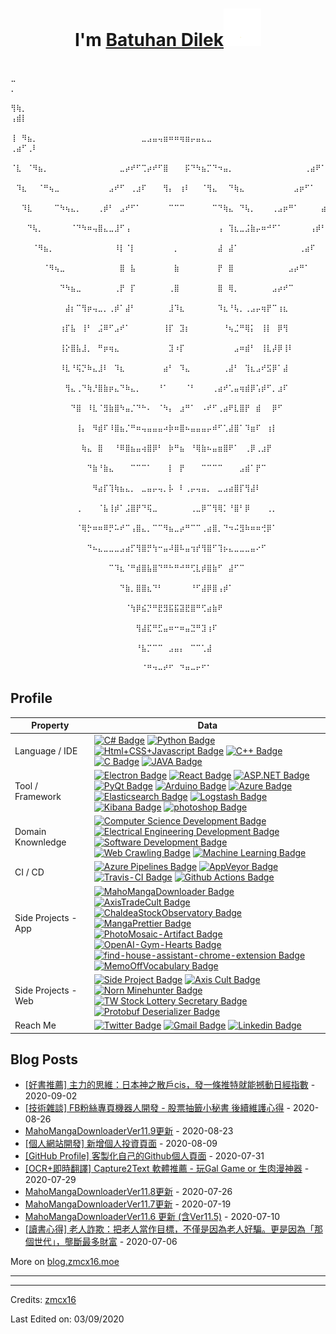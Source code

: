 <h1 align="center">I'm <a href="https://github.com/batuhan-dilek99">Batuhan Dilek<a><img src="https://github.com/Kathryn-Jie/Kathryn-Jie/blob/main/wave.gif" width="60px"/></h1>


                                          ⣀⠀⠀⠀⠀⠀⠀⠀⠀⠀⠀⠀⠀⠀⠀⠀⠀⠀⠀⠀⠀⠀⠀⠀⠀⠀⠀⠀⠀⠀⠀⠀⠀⠀⠀⠀⠀⠀⠀⠀⠀⠀⠀⠀⠀⠀⠀⠀⠀⠀⠀⠀⠀⠀⠀⠀⠀⠀⠀⠀      ⡀
                                          ⢻⢷⡀⠀⠀⠀⠀⠀⠀⠀⠀⠀⠀⠀⠀⠀⠀⠀⠀⠀⠀⠀⠀⠀⠀⠀⠀⠀⠀⠀⠀⠀⠀⠀⠀⠀⠀⠀⠀⠀⠀⠀⠀⠀⠀⠀⠀⠀⠀⠀⠀⠀⠀⠀⠀⠀⠀⠀     ⢠⣾⡇
                                          ⢸⠀⠻⣦⡀⠀⠀⠀⠀⠀⠀⠀⠀⠀⠀⠀⠀⠀⠀⠀⠀⠀⠀⠀⣀⣠⣤⢤⣶⠶⠶⢶⣶⡤⣤⣄⣀⠀⠀⠀⠀⠀⠀⠀⠀⠀⠀⠀⠀⠀⠀⠀⠀⠀⠀⠀  ⢀⣴⠋⢀⠇
                                          ⠈⣇⠀⠈⠻⣦⡀⠀⠀⠀⠀⠀⠀⠀⠀⠀⠀⠀⠀⠀⣀⡴⠞⠋⢉⡴⠞⠋⣿⠀⠀⠀⡯⠙⠳⣦⡉⠙⠲⣤⡀⠀⠀⠀⠀⠀⠀⠀⠀⠀⠀⠀⠀⠀⢀⣴⠟⠁⠀⣼⠀
                                          ⠀⠹⣆⠀⠀⠈⠛⢦⣀⠀⠀⠀⠀⠀⠀⠀⠀⠀⣠⠞⠋⠀⢀⣰⠏⠀⠀⠀⢻⡄⠀⢰⠇⠀⠀⠈⢻⣄⠀⠀⠙⢷⣄⠀⠀⠀⠀⠀⠀⠀⠀⠀⣠⡶⠋⠁⠀⠀⣰⠃⠀
                                          ⠀⠀⠹⣇⠀⠀⠀⠀⠉⠳⢦⣄⡀⠀⠀⠀⢀⡾⠃⠀⣠⠞⠋⠁⠀⠀⠀⠀⠀⠉⠉⠉⠀⠀⠀⠀⠀⠉⠙⢷⣄⠀⠙⢧⡀⠀⠀⠀⢀⣠⡶⠛⠁⠀⠀⠀⠀⣴⠃⠀⠀
                                          ⠀⠀⠀⠙⢧⡀⠀⠀⠀⠀⠀⠈⠙⠳⠶⢤⣿⣄⣀⣸⠋⢠⠀⠀⠀⠀⠀⠀⠀⠀⠀⠀⠀⠀⠀⠀⠀⠀⢠⠀⢹⣆⣀⣨⣷⡤⠶⠚⠋⠁⠀⠀⠀⠀⠀⢠⡾⠃⠀⠀⠀
                                          ⠀⠀⠀⠀⠈⠻⣦⡀⠀⠀⠀⠀⠀⠀⠀⠀⠀⠀⠀⠸⡇⠈⡇⠀⠀⠀⠀⠀⠀⠀⡀⠀⠀⠀⠀⠀⠀⠀⣼⠀⣼⠁⠀⠀⠀⠀⠀⠀⠀⠀⠀⠀⠀⢀⣴⠏⠀⠀⠀⠀⠀
                                          ⠀⠀⠀⠀⠀⠀⠈⠻⢦⣀⠀⠀⠀⠀⠀⠀⠀⠀⠀⠀⣿⠀⣧⠀⠀⠀⠀⠀⠀⠀⣷⠀⠀⠀⠀⠀⠀⠀⡟⠀⣿⠀⠀⠀⠀⠀⠀⠀⠀⠀⠀⣠⡴⠛⠁⠀⠀⠀⠀⠀⠀
                                          ⠀⠀⠀⠀⠀⠀⠀⠀⠀⠙⠳⣦⣀⠀⠀⠀⠀⠀⠀⢀⡟⠀⡏⠀⠀⠀⠀⠀⠀⢀⣿⠀⠀⠀⠀⠀⠀⠀⣿⠀⢿⡀⠀⠀⠀⠀⠀⠀⣠⡴⠞⠉⠀⠀⠀⠀⠀⠀⠀⠀⠀
                                          ⠀⠀⠀⠀⠀⠀⠀⠀⠀⠀⣼⡆⠉⢻⡶⢤⣀⡀⢀⡾⠁⣼⠃⠀⠀⠀⠀⠀⠀⣸⠹⣆⠀⠀⠀⠀⠀⠀⠹⣆⠘⢧⡀⢀⣠⡤⢶⡟⠉⢰⣆⠀⠀⠀⠀⠀⠀⠀⠀⠀⠀
                                          ⠀⠀⠀⠀⠀⠀⠀⠀⠀⢰⡏⣧⠀⢸⠃⠀⣨⠿⠋⣠⠞⠁⠀⠀⠀⠀⠀⠀⢸⡏⠀⣹⡆⠀⠀⠀⠀⠀⠀⠘⢦⣈⠛⢿⡅⠀⢸⡇⠀⡿⢻⠀⠀⠀⠀⠀⠀⠀⠀⠀⠀
                                          ⠀⠀⠀⠀⠀⠀⠀⠀⠀⢸⡕⣿⣧⣸⡀⠀⠛⡶⢶⣄⠀⠀⠀⠀⠀⠀⠀⠀⠀⣹⠰⡏⠀⠀⠀⠀⠀⠀⠀⠀⠀⣠⠶⣾⠃⠀⢸⣇⡼⡿⢸⠇⠀⠀⠀⠀⠀⠀⠀⠀⠀
                                          ⠀⠀⠀⠀⠀⠀⠀⠀⠀⠸⣇⠘⢯⡙⠷⣄⣸⠇⠀⠹⣆⠀⠀⠀⠀⠀⠀⠀⣴⠃⠀⠹⣄⠀⠀⠀⠀⠀⠀⢀⣼⠃⠀⢹⣆⣠⠞⣫⡿⠁⣼⠀⠀⠀⠀⠀⠀⠀⠀⠀⠀
                                          ⠀⠀⠀⠀⠀⠀⠀⠀⠀⠀⢻⣄⢀⠙⢷⡘⣿⣷⡶⣄⠙⠷⣄⡀⠀⠀⠀⠘⠁⠀⠀⠀⠈⠃⠀⠀⠀⢀⣴⠞⢁⣤⢶⣾⡿⢡⡾⠋⡀⣰⠏⠀⠀⠀⠀⠀⠀⠀⠀⠀⠀
                                          ⠀⠀⠀⠀⠀⠀⠀⠀⠀⠀⠀⠙⣿⠀⠸⣇⠈⣻⣷⣿⠳⣤⡈⠙⠓⠄⠀⠈⠳⡄⠀⣰⠛⠁⠀⠠⠞⠋⢀⣴⠟⣇⣿⡟⠀⣾⠀⠀⡿⠋⠀⠀⠀⠀⠀⠀⠀⠀⠀⠀⠀
                                          ⠀⠀⠀⠀⠀⠀⠀⠀⠀⠀⠀⠀⢸⡄⠀⠻⣾⠏⠸⣿⣦⡈⠛⠶⢤⣤⣤⣤⠴⡷⠶⣿⠦⣤⣤⣤⡤⠾⠋⢁⣼⣿⠁⠹⣶⠏⠀⢰⡇⠀⠀⠀⠀⠀⠀⠀⠀⠀⠀⠀⠀
                                          ⠀⠀⠀⠀⠀⠀⠀⠀⠀⠀⠀⠀⠀⢷⣄⠀⣿⠀⠀⠘⠿⣿⣦⣤⢴⣿⡿⠃⠀⡷⠛⣦⠀⠘⢿⣷⠦⣤⣶⣿⠟⠁⠀⢀⡿⢀⣰⡟⠀⠀⠀⠀⠀⠀⠀⠀⠀⠀⠀⠀⠀
                                          ⠀⠀⠀⠀⠀⠀⠀⠀⠀⠀⠀⠀⠀⠀⠙⣷⠘⣷⣄⠀⠀⠀⠉⠉⠉⠁⠀⠀⠀⡇⠀⡟⠀⠀⠀⠉⠉⠉⠉⠀⠀⠀⣠⣾⠁⡟⠉⠀⠀⠀⠀⠀⠀⠀⠀⠀⠀⠀⠀⠀⠀
                                          ⠀⠀⠀⠀⠀⠀⠀⠀⠀⠀⠀⠀⠀⠀⠀⠻⣴⡏⢹⢷⣦⣄⡀⠀⣀⣤⡤⢤⡀⡧⠀⠇⢀⡤⢤⣤⡀⠀⣀⣠⣴⣿⡏⢻⣼⠇⠀⠀⠀⠀⠀⠀⠀⠀⠀⠀⠀⠀⠀⠀⠀
                                          ⠀⠀⠀⠀⠀⠀⠀⠀⠀⠀⠀⠀⢀⠀⠀⠀⠈⣧⢸⡾⠁⣨⣿⡟⠙⢯⣀⠀⠀⠀⠀⠀⠀⢀⣀⡿⠉⢻⢿⡁⠘⣿⠃⡿⠀⠀⠀⢀⡀⠀⠀⠀⠀⠀⠀⠀⠀⠀⠀⠀⠀
                                          ⠀⠀⠀⠀⠀⠀⠀⠀⠀⠀⠀⠀⠈⢿⡓⠶⠶⠿⡛⠥⠞⠉⢠⣿⣄⡀⠉⠉⠻⣦⣀⡴⠛⠉⠉⢀⣴⣿⡀⠙⠲⠬⣻⠷⠶⠶⢚⡿⠁⠀⠀⠀⠀⠀⠀⠀⠀⠀⠀⠀⠀
                                          ⠀⠀⠀⠀⠀⠀⠀⠀⠀⠀⠀⠀⠀⠀⠙⠦⣄⣀⣀⣀⣠⣴⡋⢻⣿⡛⢳⠒⣤⠼⣿⠧⣤⢲⡞⢻⣿⠋⢹⡦⣄⣀⣀⣀⣤⠔⠋⠀⠀⠀⠀⠀⠀⠀⠀⠀⠀⠀⠀⠀⠀
                                          ⠀⠀⠀⠀⠀⠀⠀⠀⠀⠀⠀⠀⠀⠀⠀⠀⠀⠀⠉⠹⣆⠈⠛⣾⣿⣧⣿⠙⠛⠓⠛⠚⠛⢋⣇⡾⣿⣷⠋⠀⣼⠋⠉⠀⠀⠀⠀⠀⠀⠀⠀⠀⠀⠀⠀⠀⠀⠀⠀⠀⠀
                                          ⠀⠀⠀⠀⠀⠀⠀⠀⠀⠀⠀⠀⠀⠀⠀⠀⠀⠀⠀⠀⠙⣷⡀⣿⣿⣆⠙⠃⠀⠀⠀⠀⠀⠘⠋⣼⡿⣿⢠⡾⠁⠀⠀⠀⠀⠀⠀⠀⠀⠀⠀⠀⠀⠀⠀⠀⠀⠀⠀⠀⠀
                                          ⠀⠀⠀⠀⠀⠀⠀⠀⠀⠀⠀⠀⠀⠀⠀⠀⠀⠀⠀⠀⠀⠈⢳⡿⣮⡙⠛⣟⣻⣯⣯⣽⣟⣿⠛⢋⣴⣷⠟⠀⠀⠀⠀⠀⠀⠀⠀⠀⠀⠀⠀⠀⠀⠀⠀⠀⠀⠀⠀⠀⠀
                                          ⠀⠀⠀⠀⠀⠀⠀⠀⠀⠀⠀⠀⠀⠀⠀⠀⠀⠀⠀⠀⠀⠀⠀⢻⣼⣏⠛⣋⣤⠶⠒⠶⣤⣙⠛⣹⢰⠏⠀⠀⠀⠀⠀⠀⠀⠀⠀⠀⠀⠀⠀⠀⠀⠀⠀⠀⠀⠀⠀⠀⠀
                                          ⠀⠀⠀⠀⠀⠀⠀⠀⠀⠀⠀⠀⠀⠀⠀⠀⠀⠀⠀⠀⠀⠀⠀⠘⣧⡉⠉⠉⠀⣠⣤⡄⠀⠉⠉⢁⣼⠀⠀⠀⠀⠀⠀⠀⠀⠀⠀⠀⠀⠀⠀⠀⠀⠀⠀⠀⠀⠀⠀⠀⠀
                                          ⠀⠀⠀⠀⠀⠀⠀⠀⠀⠀⠀⠀⠀⠀⠀⠀⠀⠀⠀⠀⠀⠀⠀⠀⠈⠛⠲⠤⠞⠋⠀⠙⠶⠤⠖⠋⠁⠀⠀⠀⠀⠀⠀⠀⠀⠀⠀⠀⠀⠀⠀⠀⠀⠀⠀⠀⠀⠀⠀⠀⠀
## Profile
Property                 | Data  
-------------------------|------
Language / IDE           | [![C# Badge](https://img.shields.io/badge/-Visual%20Studio-239120?style=flat&logo=C-Sharp&logoColor=white)](https://github.com/search?l=C%23&q=user%3Azmcx16&type=Repositories) [![Python Badge](https://img.shields.io/badge/-PyCharm-3776AB?style=flat&logo=Python&logoColor=white)](https://github.com/search?l=Python&q=user%3Azmcx16&type=Repositories) [![Html+CSS+Javascript Badge](https://img.shields.io/badge/-Visual%20Studio%20Code-F7DF1E?style=flat&logo=Javascript&logoColor=white)](https://github.com/search?l=JavaScript&q=user%3Azmcx16&type=Repositories) [![C++ Badge](https://img.shields.io/badge/-Visual%20Studio-00599C?style=flat&logo=C%2B%2B&logoColor=white)](https://github.com/search?q=user%3Azmcx16&type=Repositories) [![C Badge](https://img.shields.io/badge/-Visual%20Studio-A8B9CC?style=flat&logo=C&logoColor=white)](https://github.com/search?q=user%3Azmcx16&type=Repositories) [![JAVA Badge](https://img.shields.io/badge/-Eclipse-007396?style=flat&logo=JAVA&logoColor=white)](https://github.com/search?q=user%3Azmcx16&type=Repositories)
Tool / Framework         | [![Electron Badge](https://img.shields.io/badge/-Electron-47848F?style=flat&logo=Electron&logoColor=white)](https://github.com/zmcx16/MangaPrettier) [![React Badge](https://img.shields.io/badge/-React-61DAFB?style=flat&logo=Electron&logoColor=white)](https://github.com/zmcx16/AxisCult) [![ASP.NET Badge](https://img.shields.io/badge/-ASP.NET-5C2D91?style=flat&logo=.net&logoColor=white)](https://github.com/search?q=user%3Azmcx16&type=Repositories) [![PyQt Badge](https://img.shields.io/badge/-PyQt-41CD52?style=flat&logo=Qt&logoColor=white)](https://github.com/zmcx16/AxisTradeCult) [![Arduino Badge](https://img.shields.io/badge/-Arduino-00979D?style=flat&logo=Arduino&logoColor=white)](https://github.com/search?q=user%3Azmcx16&type=Repositories) [![Azure Badge](https://img.shields.io/badge/-Microsoft%20Azure-0089D6?style=flat&logo=Microsoft-Azure&logoColor=white)](https://github.com/search?q=user%3Azmcx16&type=Repositories) [![Elasticsearch Badge](https://img.shields.io/badge/-Elasticsearch-005571?style=flat&logo=Elasticsearch&logoColor=white)](https://github.com/search?q=user%3Azmcx16&type=Repositories) [![Logstash Badge](https://img.shields.io/badge/-Logstash-F2BD1A?style=flat&logo=Logstash&logoColor=white)](https://github.com/search?q=user%3Azmcx16&type=Repositories) [![Kibana Badge](https://img.shields.io/badge/-Kibana-E8478B?style=flat&logo=Kibana&logoColor=white)](https://github.com/search?q=user%3Azmcx16&type=Repositories) [![photoshop Badge](https://img.shields.io/badge/-Photoshop-26C9FF?style=flat&logo=Adobe-Photoshop&logoColor=white)](https://github.com/search?q=user%3Azmcx16&type=Repositories)
Domain Knownledge        | [![Computer Science Development Badge](https://img.shields.io/badge/-Computer%20Science-FAB040?style=flat&logoColor=white)](https://github.com/search?q=user%3Azmcx16&type=Repositories) [![Electrical Engineering Development Badge](https://img.shields.io/badge/-Electrical%20Engineering-4C8CBF?style=flat&logoColor=white)](https://github.com/search?q=user%3Azmcx16&type=Repositories) [![Software Development Badge](https://img.shields.io/badge/-Software%20Development-FF6600?style=flat&logoColor=white)](https://github.com/search?q=user%3Azmcx16&type=Repositories) [![Web Crawling Badge](https://img.shields.io/badge/-Web%20Crawling-036CB5?style=flat&logoColor=white)](https://project.zmcx16.moe/?page=mahomangadownloader) [![Machine Learning Badge](https://img.shields.io/badge/-Machine%20Learning-01D277?style=flat&logoColor=white)](https://github.com/zmcx16/AxisTradeCult)
CI / CD                  | [![Azure Pipelines Badge](https://img.shields.io/badge/-Azure%20Pipelines-2560E0?style=flat&logo=Azure-Pipelines&logoColor=white)](https://github.com/search?q=user%3Azmcx16&type=Repositories) [![AppVeyor Badge](https://img.shields.io/badge/-AppVeyor-00B3E0?style=flat&logo=AppVeyor&logoColor=white)](https://github.com/zmcx16/MemoOffVocabulary) [![Travis-CI Badge](https://img.shields.io/badge/-Travis%20CI-3EAAAF?style=flat&logo=Travis-CI&logoColor=white)](https://github.com/zmcx16/MangaPrettier) [![Github Actions Badge](https://img.shields.io/badge/-Github%20Actions-2088FF?style=flat&logo=Github-Actions&logoColor=white)](https://github.com/zmcx16/zmcx16)
Side Projects - App <img width=200/> | [![MahoMangaDownloader Badge](https://img.shields.io/badge/-MahoMangaDownloader-lightskyblue?style=flat&logoColor=white)](https://project.zmcx16.moe/?page=mahomangadownloader) [![AxisTradeCult Badge](https://img.shields.io/badge/-AxisTradeCult-darkorange?style=flat&logoColor=white)](https://github.com/zmcx16/AxisTradeCult) [![ChaldeaStockObservatory Badge](https://img.shields.io/badge/-ChaldeaStockObservatory-lightsteelblue?style=flat&logoColor=white)](https://github.com/zmcx16/ChaldeaStockObservatory) [![MangaPrettier Badge](https://img.shields.io/badge/-MangaPrettier-orange?style=flat&logoColor=white)](https://github.com/zmcx16/MangaPrettier) [![PhotoMosaic-Artifact Badge](https://img.shields.io/badge/-PhotoMosaic%20Artifact-deepskyblue?style=flat&logoColor=white)](https://github.com/zmcx16/PhotoMosaic-Artifact) [![OpenAI-Gym-Hearts Badge](https://img.shields.io/badge/-OpenAI%20Gym%20Hearts-darkslateblue?style=flat&logoColor=white)](https://github.com/zmcx16/OpenAI-Gym-Hearts) [![find-house-assistant-chrome-extension Badge](https://img.shields.io/badge/-find%20house%20assistant%20chrome%20extension-yellowgreen?style=flat&logoColor=white)](https://github.com/zmcx16/find-house-assistant-chrome-extension) [![MemoOffVocabulary Badge](https://img.shields.io/badge/-MemoOffVocabulary-magenta?style=flat&logoColor=white)](https://github.com/zmcx16/MemoOffVocabulary)   
Side Projects - Web      | [![Side Project Badge](https://img.shields.io/badge/-project.zmcx16.moe-00fa9a?style=flat&logoColor=white)](https://project.zmcx16.moe/) [![Axis Cult Badge](https://img.shields.io/badge/-Axis%20Cult-00eeff?style=flat&logoColor=white)](https://axiscult.zmcx16.moe/) [![Norn Minehunter Badge](https://img.shields.io/badge/-Norn%20Minehunter-gold?style=flat&logoColor=white)](https://norn-minehunter.zmcx16.moe/) [![TW Stock Lottery Secretary Badge](https://img.shields.io/badge/-TW%20Stock%20Lottery%20Secretary-3b5998?style=flat&logoColor=white)](https://www.facebook.com/%E8%82%A1%E7%A5%A8%E6%8A%BD%E7%B1%A4%E5%B0%8F%E7%A7%98%E6%9B%B8-115560563215006/) [![Protobuf Deserializer Badge](https://img.shields.io/badge/-Protobuf%20Deserializer-red?style=flat&logoColor=white)](https://protobuf-deserializer.zmcx16.moe/)
Reach Me                 | [![Twitter Badge](https://img.shields.io/badge/-zmcx16-00acee?style=flat&logo=twitter&logoColor=white)](https://twitter.com/zmcx16/) [![Gmail Badge](https://img.shields.io/badge/-zmcx16-e54448?style=flat&logo=Gmail&logoColor=white)](mailto:zmcx16@gmail.com) [![Linkedin Badge](https://img.shields.io/badge/-zmcx16-blue?style=flat&logo=Linkedin&logoColor=white)](https://www.linkedin.com/in/shunningyou/)

## Blog Posts
<!-- blog start -->
* [\[好書推薦\] 主力的思維：日本神之散戶cis，發一條推特就能撼動日經指數](http://blog.zmcx16.moe/2020/09/cis.html) - 2020-09-02
* [\[技術雜談\] FB粉絲專頁機器人開發 - 股票抽籤小秘書 後續維護心得](http://blog.zmcx16.moe/2020/08/fb.html) - 2020-08-26
* [MahoMangaDownloaderVer11.9更新](http://blog.zmcx16.moe/2020/08/mahomangadownloaderver119.html) - 2020-08-23
* [\[個人網站開發\] 新增個人投資頁面](http://blog.zmcx16.moe/2020/08/blog-post.html) - 2020-08-09
* [\[GitHub Profile\] 客製化自己的Github個人頁面](http://blog.zmcx16.moe/2020/07/github-profile-github.html) - 2020-07-31
* [\[OCR+即時翻譯\] Capture2Text 軟體推薦 - 玩Gal Game or 生肉漫神器](http://blog.zmcx16.moe/2020/07/ocr-capture2text-gal-game-or.html) - 2020-07-29
* [MahoMangaDownloaderVer11.8更新](http://blog.zmcx16.moe/2020/07/mahomangadownloaderver118.html) - 2020-07-26
* [MahoMangaDownloaderVer11.7更新](http://blog.zmcx16.moe/2020/07/mahomangadownloaderver117.html) - 2020-07-19
* [MahoMangaDownloaderVer11.6 更新 (含Ver11.5)](http://blog.zmcx16.moe/2020/07/mahomangadownloaderver115.html) - 2020-07-10
* [\[讀書心得\] 老人詐欺：把老人當作目標，不僅是因為老人好騙。更是因為「那個世代」，壟斷最多財富](http://blog.zmcx16.moe/2020/07/blog-post_6.html) - 2020-07-06

<!-- blog end -->
More on [blog.zmcx16.moe](https://blog.zmcx16.moe/)


----
-----
Credits: [zmcx16](https://github.com/zmcx16)

Last Edited on: 03/09/2020

